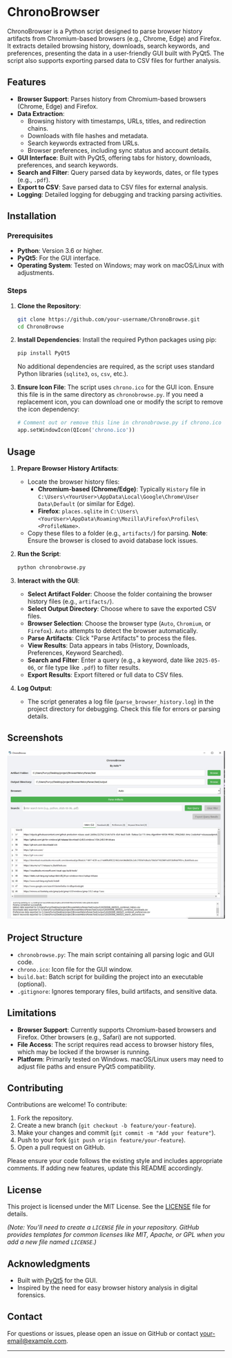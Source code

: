 # ChronoBrowser

ChronoBrowser is a Python script designed to parse browser history artifacts from Chromium-based browsers (e.g., Chrome, Edge) and Firefox. It extracts detailed browsing history, downloads, search keywords, and preferences, presenting the data in a user-friendly GUI built with PyQt5. The script also supports exporting parsed data to CSV files for further analysis.

## Features

- **Browser Support**: Parses history from Chromium-based browsers (Chrome, Edge) and Firefox.
- **Data Extraction**:
  - Browsing history with timestamps, URLs, titles, and redirection chains.
  - Downloads with file hashes and metadata.
  - Search keywords extracted from URLs.
  - Browser preferences, including sync status and account details.
- **GUI Interface**: Built with PyQt5, offering tabs for history, downloads, preferences, and search keywords.
- **Search and Filter**: Query parsed data by keywords, dates, or file types (e.g., `.pdf`).
- **Export to CSV**: Save parsed data to CSV files for external analysis.
- **Logging**: Detailed logging for debugging and tracking parsing activities.

## Installation

### Prerequisites
- **Python**: Version 3.6 or higher.
- **PyQt5**: For the GUI interface.
- **Operating System**: Tested on Windows; may work on macOS/Linux with adjustments.

### Steps
1. **Clone the Repository**:
   ```bash
   git clone https://github.com/your-username/ChronoBrowse.git
   cd ChronoBrowse
   ```

2. **Install Dependencies**:
   Install the required Python packages using pip:
   ```bash
   pip install PyQt5
   ```
   No additional dependencies are required, as the script uses standard Python libraries (`sqlite3`, `os`, `csv`, etc.).

3. **Ensure Icon File**:
   The script uses `chrono.ico` for the GUI icon. Ensure this file is in the same directory as `chronobrowse.py`. If you need a replacement icon, you can download one or modify the script to remove the icon dependency:
   ```python
   # Comment out or remove this line in chronobrowse.py if chrono.ico is unavailable
   app.setWindowIcon(QIcon('chrono.ico'))
   ```

## Usage

1. **Prepare Browser History Artifacts**:
   - Locate the browser history files:
     - **Chromium-based (Chrome/Edge)**: Typically `History` file in `C:\Users\<YourUser>\AppData\Local\Google\Chrome\User Data\Default` (or similar for Edge).
     - **Firefox**: `places.sqlite` in `C:\Users\<YourUser>\AppData\Roaming\Mozilla\Firefox\Profiles\<ProfileName>`.
   - Copy these files to a folder (e.g., `artifacts/`) for parsing. **Note**: Ensure the browser is closed to avoid database lock issues.

2. **Run the Script**:
   ```bash
   python chronobrowse.py
   ```

3. **Interact with the GUI**:
   - **Select Artifact Folder**: Choose the folder containing the browser history files (e.g., `artifacts/`).
   - **Select Output Directory**: Choose where to save the exported CSV files.
   - **Browser Selection**: Choose the browser type (`Auto`, `Chromium`, or `Firefox`). `Auto` attempts to detect the browser automatically.
   - **Parse Artifacts**: Click "Parse Artifacts" to process the files.
   - **View Results**: Data appears in tabs (History, Downloads, Preferences, Keyword Searched).
   - **Search and Filter**: Enter a query (e.g., a keyword, date like `2025-05-06`, or file type like `.pdf`) to filter results.
   - **Export Results**: Export filtered or full data to CSV files.

4. **Log Output**:
   - The script generates a log file (`parse_browser_history.log`) in the project directory for debugging. Check this file for errors or parsing details.

## Screenshots

![ChronoBrowse GUI](https://raw.githubusercontent.com/sazznyx/Chronobrowser/refs/heads/main/screenshots/ss1.jpg)

## Project Structure

- `chronobrowse.py`: The main script containing all parsing logic and GUI code.
- `chrono.ico`: Icon file for the GUI window.
- `build.bat`: Batch script for building the project into an executable (optional).
- `.gitignore`: Ignores temporary files, build artifacts, and sensitive data.

## Limitations

- **Browser Support**: Currently supports Chromium-based browsers and Firefox. Other browsers (e.g., Safari) are not supported.
- **File Access**: The script requires read access to browser history files, which may be locked if the browser is running.
- **Platform**: Primarily tested on Windows. macOS/Linux users may need to adjust file paths and ensure PyQt5 compatibility.

## Contributing

Contributions are welcome! To contribute:
1. Fork the repository.
2. Create a new branch (`git checkout -b feature/your-feature`).
3. Make your changes and commit (`git commit -m "Add your feature"`).
4. Push to your fork (`git push origin feature/your-feature`).
5. Open a pull request on GitHub.

Please ensure your code follows the existing style and includes appropriate comments. If adding new features, update this README accordingly.

## License

This project is licensed under the MIT License. See the [LICENSE](LICENSE) file for details.

*(Note: You’ll need to create a `LICENSE` file in your repository. GitHub provides templates for common licenses like MIT, Apache, or GPL when you add a new file named `LICENSE`.)*

## Acknowledgments

- Built with [PyQt5](https://www.riverbankcomputing.com/software/pyqt/) for the GUI.
- Inspired by the need for easy browser history analysis in digital forensics.

## Contact

For questions or issues, please open an issue on GitHub or contact [your-email@example.com](mailto:your-email@example.com).

---

